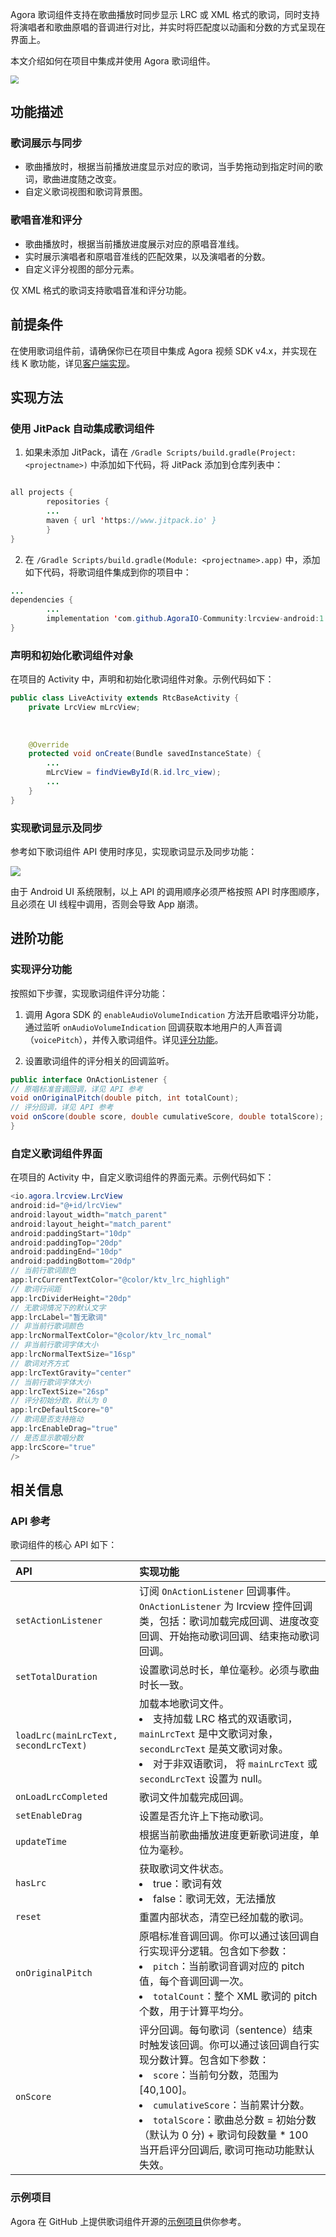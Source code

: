 Agora 歌词组件支持在歌曲播放时同步显示 LRC 或 XML 格式的歌词，同时支持将演唱者和歌曲原唱的音调进行对比，并实时将匹配度以动画和分数的方式呈现在界面上。

本文介绍如何在项目中集成并使用 Agora 歌词组件。

<img src="https://web-cdn.agora.io/docs-files/1652093851887" style="zoom:80%;" />

## 功能描述

### 歌词展示与同步

- 歌曲播放时，根据当前播放进度显示对应的歌词，当手势拖动到指定时间的歌词，歌曲进度随之改变。
- 自定义歌词视图和歌词背景图。

### 歌唱音准和评分

- 歌曲播放时，根据当前播放进度展示对应的原唱音准线。
- 实时展示演唱者和原唱音准线的匹配效果，以及演唱者的分数。
- 自定义评分视图的部分元素。

<div class="alert note">仅 XML 格式的歌词支持歌唱音准和评分功能。</div>

## 前提条件

在使用歌词组件前，请确保你已在项目中集成 Agora 视频 SDK v4.x，并实现在线 K 歌功能，详见[客户端实现](https://docs.agora.io/cn/online-ktv/chorus_client_android?platform=Android)。

## 实现方法

### 使用 JitPack 自动集成歌词组件

1. 如果未添加 JitPack，请在 `/Gradle Scripts/build.gradle(Project: <projectname>)` 中添加如下代码，将 JitPack 添加到仓库列表中：

```java

all projects {
        repositories {
        ...
        maven { url 'https://www.jitpack.io' }
        }
}
```

2. 在 `/Gradle Scripts/build.gradle(Module: <projectname>.app)` 中，添加如下代码，将歌词组件集成到你的项目中：

```java
...
dependencies {
        ...
        implementation 'com.github.AgoraIO-Community:lrcview-android:1.0.13'
}
```

### 声明和初始化歌词组件对象

在项目的 Activity 中，声明和初始化歌词组件对象。示例代码如下：

```java
public class LiveActivity extends RtcBaseActivity {
    private LrcView mLrcView;
  
  
      
    @Override
    protected void onCreate(Bundle savedInstanceState) {
        ...
        mLrcView = findViewById(R.id.lrc_view);
        ...
    }
}
```

### 实现歌词显示及同步

参考如下歌词组件 API 使用时序见，实现歌词显示及同步功能：

![](https://web-cdn.agora.io/docs-files/1630054208808)

<div class="alert note"> 由于 Android UI 系统限制，以上 API 的调用顺序必须严格按照 API 时序图顺序，且必须在 UI 线程中调用，否则会导致 App 崩溃。</div>

## 进阶功能

### 实现评分功能

按照如下步骤，实现歌词组件评分功能：

1. 调用 Agora SDK 的 `enableAudioVolumeIndication` 方法开启歌唱评分功能，通过监听 `onAudioVolumeIndication` 回调获取本地用户的人声音调（`voicePitch`），并传入歌词组件。详见[评分功能](https://docs.agora.io/cn/online-ktv/ktv_score_android?platform=Android)。

2. 设置歌词组件的评分相关的回调监听。

```java
public interface OnActionListener {
// 原唱标准音调回调，详见 API 参考
void onOriginalPitch(double pitch, int totalCount);
// 评分回调，详见 API 参考
void onScore(double score, double cumulativeScore, double totalScore);
}
```

### 自定义歌词组件界面

在项目的 Activity 中，自定义歌词组件的界面元素。示例代码如下：

```java
<io.agora.lrcview.LrcView
android:id="@+id/lrcView"
android:layout_width="match_parent"
android:layout_height="match_parent"
android:paddingStart="10dp"
android:paddingTop="20dp"
android:paddingEnd="10dp"
android:paddingBottom="20dp"
// 当前行歌词颜色
app:lrcCurrentTextColor="@color/ktv_lrc_highligh"
// 歌词行间距
app:lrcDividerHeight="20dp"
// 无歌词情况下的默认文字
app:lrcLabel="暂无歌词"
// 非当前行歌词颜色
app:lrcNormalTextColor="@color/ktv_lrc_nomal"
// 非当前行歌词字体大小
app:lrcNormalTextSize="16sp"
// 歌词对齐方式
app:lrcTextGravity="center"
// 当前行歌词字体大小
app:lrcTextSize="26sp"
// 评分初始分数，默认为 0
app:lrcDefaultScore="0"
// 歌词是否支持拖动
app:lrcEnableDrag="true"
// 是否显示歌唱分数
app:lrcScore="true"
/>
```

## 相关信息

### API 参考

歌词组件的核心 API 如下：

| API                                   | 实现功能                                                     |
| :------------------------------------ | :----------------------------------------------------------- |
| `setActionListener`                   | 订阅 `OnActionListener` 回调事件。`OnActionListener` 为 lrcview 控件回调类，包括：歌词加载完成回调、进度改变回调、开始拖动歌词回调、结束拖动歌词回调。 |
| `setTotalDuration`                    | 设置歌词总时长，单位毫秒。必须与歌曲时长一致。               |
| `loadLrc(mainLrcText, secondLrcText)` | 加载本地歌词文件。<li>支持加载 LRC 格式的双语歌词，`mainLrcText` 是中文歌词对象，`secondLrcText` 是英文歌词对象。<li>对于非双语歌词， 将 `mainLrcText` 或 `secondLrcText` 设置为 null。 |
| `onLoadLrcCompleted`                  | 歌词文件加载完成回调。                                       |
| `setEnableDrag`                       | 设置是否允许上下拖动歌词。                                   |
| `updateTime`                          | 根据当前歌曲播放进度更新歌词进度，单位为毫秒。               |
| `hasLrc`                              | 获取歌词文件状态。<li>true：歌词有效<li>false：歌词无效，无法播放    |
| `reset`                               | 重置内部状态，清空已经加载的歌词。                           |
| `onOriginalPitch`                     | 原唱标准音调回调。你可以通过该回调自行实现评分逻辑。包含如下参数：<li>`pitch`：当前歌词音调对应的 pitch 值，每个音调回调一次。<li>`totalCount`：整个 XML 歌词的 pitch 个数，用于计算平均分。 |
| `onScore`                             | 评分回调。每句歌词（sentence）结束时触发该回调。你可以通过该回调自行实现分数计算。包含如下参数：<li>`score`：当前句分数，范围为 [40,100]。<li>`cumulativeScore`：当前累计分数。<li>`totalScore`：歌曲总分数 = 初始分数（默认为 0 分) + 歌词句段数量 * 100<div class="alert note"> 当开启评分回调后, 歌词可拖动功能默认失效。</div> |

### 示例项目

Agora 在 GitHub 上提供歌词组件开源的[示例项目](https://github.com/AgoraIO-Community/LrcView-Android)供你参考。